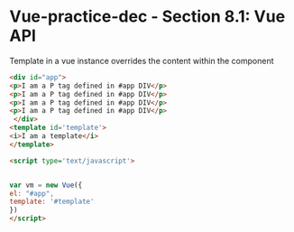 # Vue-practice-dec - Section 8.1: Vue API

Template in a vue instance overrides the content within the component

``` html
<div id="app">
<p>I am a P tag defined in #app DIV</p>
<p>I am a P tag defined in #app DIV</p>
<p>I am a P tag defined in #app DIV</p>
<p>I am a P tag defined in #app DIV</p>
 </div>
<template id='template'>
<i>I am a template</i>
</template>

<script type='text/javascript'>


var vm = new Vue({
el: "#app",
template: '#template'
})
</script>
